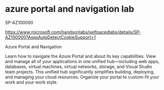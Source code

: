 # azure portal and navigation lab
SP-AZ100000

https://www.microsoft.com/handsonlabs/selfpacedlabs/details/SP-AZ100000?AspxAutoDetectCookieSupport=1

Azure Portal and Navigation

Learn how to navigate the Azure Portal and about its key capabilities. View and manage all of your applications in one unified hub—including web apps, databases, virtual machines, virtual networks, storage, and Visual Studio team projects. This unified hub significantly simplifies building, deploying, and managing your cloud resources. Organize your portal to custom-fit your work and your work style.
